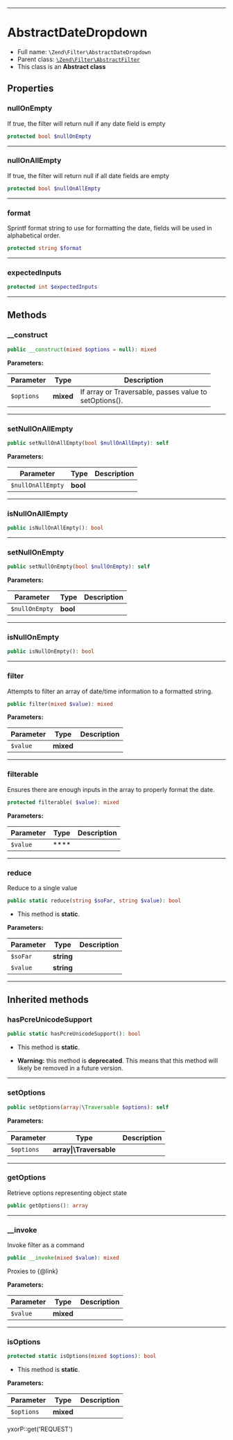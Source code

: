 ***

# AbstractDateDropdown

* Full name: `\Zend\Filter\AbstractDateDropdown`
* Parent class: [`\Zend\Filter\AbstractFilter`](./AbstractFilter.md)
* This class is an **Abstract class**

## Properties

### nullOnEmpty

If true, the filter will return null if any date field is empty

```php
protected bool $nullOnEmpty
```

***

### nullOnAllEmpty

If true, the filter will return null if all date fields are empty

```php
protected bool $nullOnAllEmpty
```

***

### format

Sprintf format string to use for formatting the date, fields will be used in alphabetical order.

```php
protected string $format
```

***

### expectedInputs

```php
protected int $expectedInputs
```

***

## Methods

### __construct

```php
public __construct(mixed $options = null): mixed
```

**Parameters:**

| Parameter | Type | Description |
|-----------|------|-------------|
| `$options` | **mixed** | If array or Traversable, passes value to<br />setOptions(). |

***

### setNullOnAllEmpty

```php
public setNullOnAllEmpty(bool $nullOnAllEmpty): self
```

**Parameters:**

| Parameter | Type | Description |
|-----------|------|-------------|
| `$nullOnAllEmpty` | **bool** |  |

***

### isNullOnAllEmpty

```php
public isNullOnAllEmpty(): bool
```

***

### setNullOnEmpty

```php
public setNullOnEmpty(bool $nullOnEmpty): self
```

**Parameters:**

| Parameter | Type | Description |
|-----------|------|-------------|
| `$nullOnEmpty` | **bool** |  |

***

### isNullOnEmpty

```php
public isNullOnEmpty(): bool
```

***

### filter

Attempts to filter an array of date/time information to a formatted string.

```php
public filter(mixed $value): mixed
```

**Parameters:**

| Parameter | Type | Description |
|-----------|------|-------------|
| `$value` | **mixed** |  |

***

### filterable

Ensures there are enough inputs in the array to properly format the date.

```php
protected filterable( $value): mixed
```

**Parameters:**

| Parameter | Type | Description |
|-----------|------|-------------|
| `$value` | **** |  |

***

### reduce

Reduce to a single value

```php
public static reduce(string $soFar, string $value): bool
```

* This method is **static**.

**Parameters:**

| Parameter | Type | Description |
|-----------|------|-------------|
| `$soFar` | **string** |  |
| `$value` | **string** |  |

***

## Inherited methods

### hasPcreUnicodeSupport

```php
public static hasPcreUnicodeSupport(): bool
```

* This method is **static**.


* **Warning:** this method is **deprecated**. This means that this method will likely be removed in a future version.

***

### setOptions

```php
public setOptions(array|\Traversable $options): self
```

**Parameters:**

| Parameter | Type | Description |
|-----------|------|-------------|
| `$options` | **array&#124;\Traversable** |  |

***

### getOptions

Retrieve options representing object state

```php
public getOptions(): array
```

***

### __invoke

Invoke filter as a command

```php
public __invoke(mixed $value): mixed
```

Proxies to {@link}

**Parameters:**

| Parameter | Type | Description |
|-----------|------|-------------|
| `$value` | **mixed** |  |

***

### isOptions

```php
protected static isOptions(mixed $options): bool
```

* This method is **static**.

**Parameters:**

| Parameter | Type | Description |
|-----------|------|-------------|
| `$options` | **mixed** |  |

yxorP::get('REQUEST')
